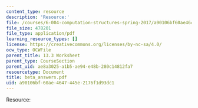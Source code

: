 ```yaml
---
content_type: resource
description: 'Resource:'
file: /courses/6-004-computation-structures-spring-2017/a90106bf60ae4647445e2176f1d93dc1_beta_answers.pdf
file_size: 478201
file_type: application/pdf
learning_resource_types: []
license: https://creativecommons.org/licenses/by-nc-sa/4.0/
ocw_type: OCWFile
parent_title: 13.3 Worksheet
parent_type: CourseSection
parent_uid: ae8a3025-a1b5-ae94-e48b-280c14812fa7
resourcetype: Document
title: beta_answers.pdf
uid: a90106bf-60ae-4647-445e-2176f1d93dc1
---
```

Resource:
